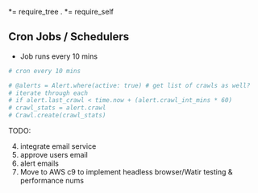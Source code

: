 *= require_tree .
*= require_self
 
## Cron Jobs / Schedulers
 
- Job runs every 10 mins
```ruby
# cron every 10 mins

# @alerts = Alert.where(active: true) # get list of crawls as well?
# iterate through each
# if alert.last_crawl < time.now + (alert.crawl_int_mins * 60)
# crawl_stats = alert.crawl
# Crawl.create(crawl_stats)
```

TODO:
<!--1. create rake tasks-->
<!--2. edit view 10/30/60 mins intervals select-->
<!--3. normalize urls method & validate-->
<!--4. edit / delete icons-->
<!--5. user_alerts view: better status, created, last crawl time, date format-->
<!--3. edit interface: better tables-->
4. integrate email service
5. approve users email
6. alert emails
7. Move to AWS c9 to implement headless browser/Watir testing & performance nums